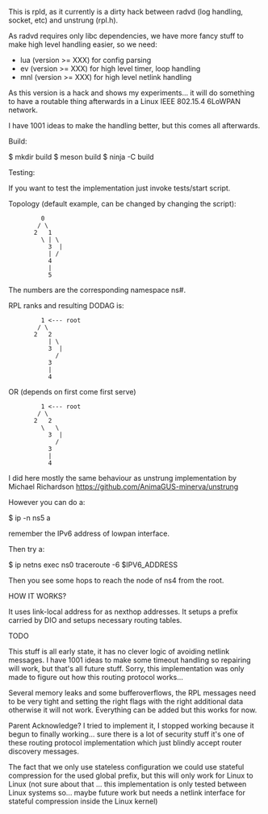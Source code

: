 This is rpld, as it currently is a dirty hack between radvd (log handling,
socket, etc) and unstrung (rpl.h).

As radvd requires only libc dependencies, we have more fancy stuff to make
high level handling easier, so we need:

 - lua (version >= XXX) for config parsing
 - ev (version >= XXX) for high level timer, loop handling
 - mnl (version >= XXX) for high level netlink handling

As this version is a hack and shows my experiments... it will do something
to have a routable thing afterwards in a Linux IEEE 802.15.4 6LoWPAN network.

I have 1001 ideas to make the handling better, but this comes all afterwards.

Build:

$ mkdir build
$ meson build
$ ninja -C build

Testing:

If you want to test the implementation just invoke tests/start script.

Topology (default example, can be changed by changing the script):

             0
            / \
           2   1
             \ | \
               3  |
               | /
               4
               |
               5

The numbers are the corresponding namespace ns#.

RPL ranks and resulting DODAG is:

             1 <--- root
            / \
           2   2
               | \
               3  |
                 /
               3
               |
               4

OR (depends on first come first serve)

             1 <--- root
            / \
           2   2
             \   \
               3  |
                 /
               3
               |
               4

I did here mostly the same behaviour as unstrung implementation
by Michael Richardson https://github.com/AnimaGUS-minerva/unstrung

However you can do a:

$ ip -n ns5 a

remember the IPv6 address of lowpan interface.

Then try a:

$ ip netns exec ns0 traceroute -6 $IPV6_ADDRESS

Then you see some hops to reach the node of ns4 from the root.

HOW IT WORKS?

It uses link-local address for as nexthop addresses. It setups a prefix
carried by DIO and setups necessary routing tables.

TODO

This stuff is all early state, it has no clever logic of avoiding netlink
messages. I have 1001 ideas to make some timeout handling so repairing
will work, but that's all future stuff. Sorry, this implementation was
only made to figure out how this routing protocol works...

Several memory leaks and some bufferoverflows, the RPL messages need to
be very tight and setting the right flags with the right additional data
otherwise it will not work. Everything can be added but this works for
now.

Parent Acknowledge? I tried to implement it, I stopped working because
it begun to finally working... sure there is a lot of security stuff
it's one of these routing protocol implementation which just blindly
accept router discovery messages.

The fact that we only use stateless configuration we could use stateful
compression for the used global prefix, but this will only work for
Linux to Linux (not sure about that ... this implementation is only
tested between Linux systems so... maybe future work but needs a
netlink interface for stateful compression inside the Linux kernel)
